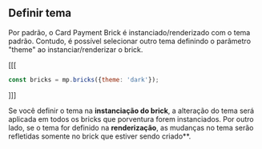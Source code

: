 ## Definir tema

Por padrão, o Card Payment Brick é instanciado/renderizado com o tema padrão. Contudo, é possível selecionar outro tema definindo o parâmetro "theme" ao instanciar/renderizar o brick.


[[[
```javascript
const bricks = mp.bricks({theme: 'dark'});
```
]]]

Se você definir o tema na **instanciação do brick**, a alteração do tema será aplicada em todos os bricks que porventura forem instanciados. Por outro lado, se o tema for definido na **renderização**, as mudanças no tema serão refletidas somente no brick que estiver sendo criado**. 


